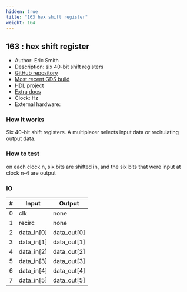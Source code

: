 ```yaml
---
hidden: true
title: "163 hex shift register"
weight: 164
---
```


## 163 : hex shift register

* Author: Eric Smith
* Description: six 40-bit shift registers
* [GitHub repository](https://github.com/brouhaha/tt02-hex-sr)
* [Most recent GDS build](https://github.com/brouhaha/tt02-hex-sr/actions/runs/3530029132)
* HDL project
* [Extra docs](https://github.com/brouhaha/tt02-hex-sr/blob/main/README.md)
* Clock:  Hz
* External hardware: 



### How it works

Six 40-bit shift registers. A multiplexer selects input data or recirulating output data.

### How to test

on each clock n, six bits are shifted in, and the six bits that were input at clock n-4 are output

### IO

| # | Input        | Output       |
|---|--------------|--------------|
| 0 | clk  | none |
| 1 | recirc  | none |
| 2 | data_in[0]  | data_out[0] |
| 3 | data_in[1]  | data_out[1] |
| 4 | data_in[2]  | data_out[2] |
| 5 | data_in[3]  | data_out[3] |
| 6 | data_in[4]  | data_out[4] |
| 7 | data_in[5]  | data_out[5] |
